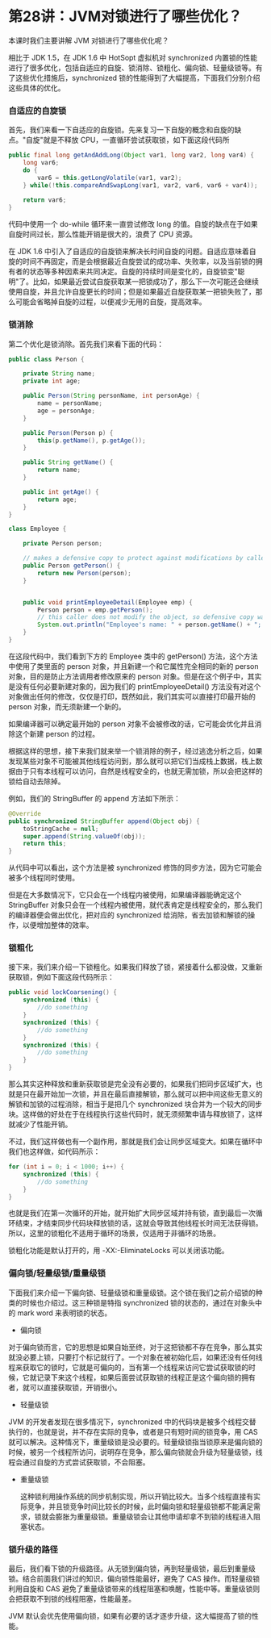 # 第28讲：JVM对锁进行了哪些优化？

本课时我们主要讲解 JVM 对锁进行了哪些优化呢？

相比于 JDK 1.5，在 JDK 1.6 中 HotSopt 虚拟机对 synchronized 内置锁的性能进行了很多优化，包括自适应的自旋、锁消除、锁粗化、偏向锁、轻量级锁等。有了这些优化措施后，synchronized 锁的性能得到了大幅提高，下面我们分别介绍这些具体的优化。

### 自适应的自旋锁

首先，我们来看一下自适应的自旋锁。先来复习一下自旋的概念和自旋的缺点。"自旋"就是不释放 CPU，一直循环尝试获取锁，如下面这段代码所

```java
public final long getAndAddLong(Object var1, long var2, long var4) {
    long var6;
    do {
        var6 = this.getLongVolatile(var1, var2);
    } while(!this.compareAndSwapLong(var1, var2, var6, var6 + var4));
 
    return var6;
}
```

代码中使用一个 do-while 循环来一直尝试修改 long 的值。自旋的缺点在于如果自旋时间过长，那么性能开销是很大的，浪费了 CPU 资源。

在 JDK 1.6 中引入了自适应的自旋锁来解决长时间自旋的问题。自适应意味着自旋的时间不再固定，而是会根据最近自旋尝试的成功率、失败率，以及当前锁的拥有者的状态等多种因素来共同决定。自旋的持续时间是变化的，自旋锁变"聪明"了。比如，如果最近尝试自旋获取某一把锁成功了，那么下一次可能还会继续使用自旋，并且允许自旋更长的时间；但是如果最近自旋获取某一把锁失败了，那么可能会省略掉自旋的过程，以便减少无用的自旋，提高效率。

### 锁消除

第二个优化是锁消除。首先我们来看下面的代码：

```java
public class Person {

    private String name;
    private int age;

    public Person(String personName, int personAge) {
        name = personName;
        age = personAge;
    }

    public Person(Person p) {
        this(p.getName(), p.getAge());
    }

    public String getName() {
        return name;
    }

    public int getAge() {
        return age;
    }
}

class Employee {

    private Person person;

    // makes a defensive copy to protect against modifications by caller
    public Person getPerson() {
        return new Person(person);
    }


    public void printEmployeeDetail(Employee emp) {
        Person person = emp.getPerson();
        // this caller does not modify the object, so defensive copy was unnecessary
        System.out.println("Employee's name: " + person.getName() + "; age: " + person.getAge());
    }
}
```

在这段代码中，我们看到下方的 Employee 类中的 getPerson() 方法，这个方法中使用了类里面的 person 对象，并且新建一个和它属性完全相同的新的 person 对象，目的是防止方法调用者修改原来的 person 对象。但是在这个例子中，其实是没有任何必要新建对象的，因为我们的 printEmployeeDetail() 方法没有对这个对象做出任何的修改，仅仅是打印，既然如此，我们其实可以直接打印最开始的 person 对象，而无须新建一个新的。

如果编译器可以确定最开始的 person 对象不会被修改的话，它可能会优化并且消除这个新建 person 的过程。

根据这样的思想，接下来我们就来举一个锁消除的例子，经过逃逸分析之后，如果发现某些对象不可能被其他线程访问到，那么就可以把它们当成栈上数据，栈上数据由于只有本线程可以访问，自然是线程安全的，也就无需加锁，所以会把这样的锁给自动去除掉。

例如，我们的 StringBuffer 的 append 方法如下所示：

```java
@Override
public synchronized StringBuffer append(Object obj) {
    toStringCache = null;
    super.append(String.valueOf(obj));
    return this;
}
```

从代码中可以看出，这个方法是被 synchronized 修饰的同步方法，因为它可能会被多个线程同时使用。

但是在大多数情况下，它只会在一个线程内被使用，如果编译器能确定这个 StringBuffer 对象只会在一个线程内被使用，就代表肯定是线程安全的，那么我们的编译器便会做出优化，把对应的 synchronized 给消除，省去加锁和解锁的操作，以便增加整体的效率。

### 锁粗化

接下来，我们来介绍一下锁粗化。如果我们释放了锁，紧接着什么都没做，又重新获取锁，例如下面这段代码所示：

```java
public void lockCoarsening() {
    synchronized (this) {
        //do something
    }
    synchronized (this) {
        //do something
    }
    synchronized (this) {
        //do something
    }
}
```

那么其实这种释放和重新获取锁是完全没有必要的，如果我们把同步区域扩大，也就是只在最开始加一次锁，并且在最后直接解锁，那么就可以把中间这些无意义的解锁和加锁的过程消除，相当于是把几个 synchronized 块合并为一个较大的同步块。这样做的好处在于在线程执行这些代码时，就无须频繁申请与释放锁了，这样就减少了性能开销。

不过，我们这样做也有一个副作用，那就是我们会让同步区域变大。如果在循环中我们也这样做，如代码所示：

```java
for (int i = 0; i < 1000; i++) {
    synchronized (this) {
        //do something
    }
}
```

也就是我们在第一次循环的开始，就开始扩大同步区域并持有锁，直到最后一次循环结束，才结束同步代码块释放锁的话，这就会导致其他线程长时间无法获得锁。所以，这里的锁粗化不适用于循环的场景，仅适用于非循环的场景。

锁粗化功能是默认打开的，用 -XX:-EliminateLocks 可以关闭该功能。

### 偏向锁/轻量级锁/重量级锁

下面我们来介绍一下偏向锁、轻量级锁和重量级锁。这个锁在我们之前介绍锁的种类的时候也介绍过。这三种锁是特指 synchronized 锁的状态的，通过在对象头中的 mark word 来表明锁的状态。

* 偏向锁

对于偏向锁而言，它的思想是如果自始至终，对于这把锁都不存在竞争，那么其实就没必要上锁，只要打个标记就行了。一个对象在被初始化后，如果还没有任何线程来获取它的锁时，它就是可偏向的，当有第一个线程来访问它尝试获取锁的时候，它就记录下来这个线程，如果后面尝试获取锁的线程正是这个偏向锁的拥有者，就可以直接获取锁，开销很小。

* 轻量级锁

JVM 的开发者发现在很多情况下，synchronized 中的代码块是被多个线程交替执行的，也就是说，并不存在实际的竞争，或者是只有短时间的锁竞争，用 CAS 就可以解决。这种情况下，重量级锁是没必要的。轻量级锁指当锁原来是偏向锁的时候，被另一个线程所访问，说明存在竞争，那么偏向锁就会升级为轻量级锁，线程会通过自旋的方式尝试获取锁，不会阻塞。

* 重量级锁  

  这种锁利用操作系统的同步机制实现，所以开销比较大。当多个线程直接有实际竞争，并且锁竞争时间比较长的时候，此时偏向锁和轻量级锁都不能满足需求，锁就会膨胀为重量级锁。重量级锁会让其他申请却拿不到锁的线程进入阻塞状态。

### 锁升级的路径

最后，我们看下锁的升级路径。从无锁到偏向锁，再到轻量级锁，最后到重量级锁。结合前面我们讲过的知识，偏向锁性能最好，避免了 CAS 操作。而轻量级锁利用自旋和 CAS 避免了重量级锁带来的线程阻塞和唤醒，性能中等。重量级锁则会把获取不到锁的线程阻塞，性能最差。

JVM 默认会优先使用偏向锁，如果有必要的话才逐步升级，这大幅提高了锁的性能。

